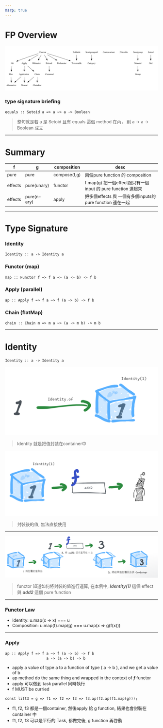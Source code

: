 ```yaml
---
marp: true
---
```

# FP Overview

![fp overview](imgs/FP-Overview.jpg)

### type signature briefing
```
equals :: Setoid a => a ~> a -> Boolean
```
> 整句就是若 a 是 Setoid 且有 equals 這個 method 在內， 則 a -> a -> Boolean 成立

---
# Summary

|  f   | g  | composition | desc |
|  ----  | ----  | ----  | ----  |
| pure  | pure | compose(f,g) | 兩個pure function 的 composition |
| effects  | pure(unary) | functor | f.map(g) 把一個effect跟只有一個input 的 pure function 連起來 |
| effects  | pure(n-ary) | apply | 把多個effects 與 一個有多個inputs的 pure function 連在一起 |

---

# Type Signature

### Identity
```
Identity :: a -> Identity a
```

### Functor (map)
```
map :: Functor f => f a ~> (a -> b) -> f b
```

### Apply (parallel)
```
ap :: Apply f => f a ~> f (a -> b) -> f b
```
### Chain (flatMap)
```
chain :: Chain m => m a ~> (a -> m b) -> m b
```
---
# Identity

```
Identity :: a -> Identity a
```

![width:300px](imgs/identity.png)
> Identity 就是把值封裝在container中

![width:400px](imgs/identity2.png)
> 封裝後的值, 無法直接使用


---


![identity](imgs/identity3.png)
> functor 知道如何將封裝的值進行運算, 在本例中, ***Identity(1)*** 這個 effect 與 ***add2*** 這個 pure function

--- 
### Functor Law

- Identity: u.map(x => x) === u
- Composition: u.map(f).map(g) === u.map(x => g(f(x)))

---
### Apply
```
ap :: Apply f => f a ~> f (a -> b) -> f b
                   a -> (a -> b) -> b
```
- apply a value of type a to a function of type ( a -> b ), and we get a value of b
- ap method do the same thing and wrapped in the context of ***f*** functor
- apply 可以做到 task parallel 同時執行
- f MUST be curried


```
const lift3 = g => f1 => f2 => f3 => f3.ap(f2.ap(f1.map(g)));
```
- f1, f2, f3 都是一個container, 然後apply 給 g function, 結果也會封裝在container 中
- f1, f2, f3 可以是平行的 Task, 都做完後, g function 再啓動
